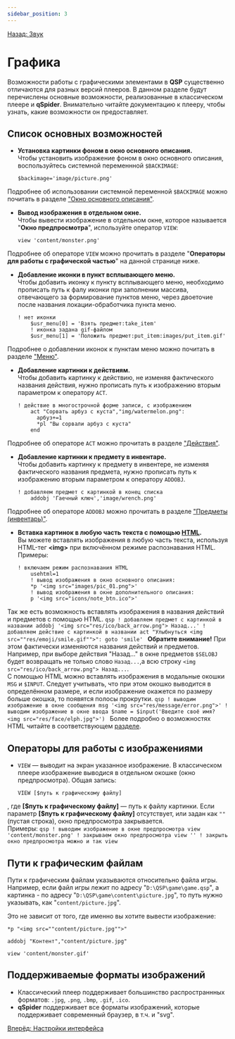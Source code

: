 ```yaml
---
sidebar_position: 3
---
```

[Назад: Звук](sound)

# Графика

Возможности работы с графическими элементами в **QSP** существенно отличаются для разных версий плееров. В данном разделе будут перечислены основные возможности, реализованные в классическом плеере и **qSpider**. Внимательно читайте документацию к плееру, чтобы узнать, какие возможности он предоставляет.

## Список основных возможностей

* **Установка картинки фоном в окно основного описания.**\
    Чтобы установить изображение фоном в окно основного описания, воспользуйтесь системной переменнной `$BACKIMAGE`:
    ```qsp
    $backimage='image/picture.png'
    ```
 Подробнее об использовании системной переменной `$BACKIMAGE` можно почитать в разделе ["Окно основного описания"](../text_print/main).
* **Вывод изображения в отдельном окне.**\
    Чтобы вывести изображение в отдельном окне, которое называется "**Окно предпросмотра**", используйте оператор `VIEW`:
    ```qsp
    view 'content/monster.png'
    ```
Подробнее об операторе `VIEW` можно прочитать в разделе "**Операторы для работы с графической частью**" на данной странице ниже.
* **Добавление иконки в пункт всплывающего меню.**\
    Чтобы добавить иконку к пункту всплывающего меню, необходимо прописать путь к фалу иконки при заполнении массива, отвечающего за формирование пунктов меню, через двоеточие после названия локации-обработчика пункта меню.
    ```qsp
    ! нет иконки
        $usr_menu[0] = 'Взять предмет:take_item'
        ! иконка задана gif-файлом
        $usr_menu[1] = 'Положить предмет:put_item:images/put_item.gif'
    ```
Подробнее о добавлении иконок к пунктам меню можно почитать в разделе ["Меню"](menu).
* **Добавление картинки к действиям.**\
    Чтобы добавить картинку к действию, не изменяя фактического названия действия, нужно прописать путь к изображению вторым параметром к оператору `ACT`.
    ```qsp
    ! действие в многострочной форме записи, с изображением
        act "Сорвать арбуз с куста","img/watermelon.png":
          арбуз+=1
          *pl "Вы сорвали арбуз с куста"
        end
    ```
 Подробнее об операторе `ACT` можно прочитать в разделе ["Действия"](../acts).
* **Добавление картинки к предмету в инвентаре.**\
    Чтобы добавить картинку к предмету в инвентере, не изменяя фактического названия предмета, нужно прописать путь к изображению вторым параметром к оператору `ADDOBJ`.
    ```qsp
    ! добавляем предмет с картинкой в конец списка
        addobj 'Гаечный ключ','image/wrench.png'
    ```
Подробнее об операторе `ADDOBJ` можно прочитать в разделе ["Предметы (инвентарь)"](../objs).
* **Вставка картинок в любую часть текста с помощью [HTML](html).**\
    Вы можете вставлять изображения в любую часть текста, используя HTML-тег **\<img\>** при включённом режиме распознавания HTML. Примеры:
    ```qsp
    ! включаем режим распознавания HTML
        usehtml=1
        ! вывод изображения в окно основного описания:
        *p '<img src="images/pic_01.png">'
        ! вывод изображения в окне дополнительного описания:
        p '<img src="icons/note_btn.ico">'
    ```
Так же есть возможность вставлять изображения в названия действий и предметов с помощью HTML. 
    ```qsp
    ! добавляем предмет с картинкой в названии
        addobj '<img src="res/ico/back_arrow.png"> Назад...'
        ! добавляем действие с картинкой в названии
        act "Улыбнуться <img src=""res/emoji/smile.gif"">": goto 'smile'
    ```
**Обратите внимание!** При этом фактически изменяются названия действий и предметов. Например, при выборе действия "Назад\..." в окне предметов `$SELOBJ` будет возвращать не только слово `Назад...`,а всю строку `<img src="res/ico/back_arrow.png"> Назад...`.\
    С помощью HTML можно вставлять изображения в модальные окошки `MSG` и `$INPUT`. Следует учитывать, что при этом окошко выводится в определённом размере, и если изображение окажется по размеру больше окошка, то появятся полосы прокрутки.
    ```qsp
    ! выводим изображение в окне сообщения
        msg '<img src="res/message/error.png">'
        ! выводим изображение в окне ввода
        $name = $input('Введите своё имя? <img src="res/face/elph.jpg">')
    ```
Более подробно о возможностях HTML читайте в соответствующем [разделе](html).

## Операторы для работы с изображениями

* `VIEW` — выводит на экран указанное изображение. В классическом плеере изображение выводися в отдельном окошке (окно предпросмотра). Общая запись:
    ```qsp
    VIEW [$путь к графическому файлу]
    ```
 , где **\[\$путь к графическому файлу\]** — путь к файлу картинки. Если параметр **\[\$путь к графическому файлу\]** отсутствует, или задан как `""` (пустая строка), окно предпросмотра закрывается.\
    Примеры:
    ```qsp
    ! выводим изображение в окне предпросмотра
        view 'content/monster.png'
        ! закрываем окно предпросмотра
        view ''
        ! закрыть окно предпросмотра можно и так
        view
    ```


## Пути к графическим файлам

Пути к графическим файлам указываются относительно файла игры. Например, если файл игры лежит по адресу "`D:\QSP\game\game.qsp`", а картинка - по адресу "`D:\QSP\game\content\picture.jpg`", то путь нужно указывать, как "`content/picture.jpg`".

Это не зависит от того, где именно вы хотите вывести изображение:

```qsp
*p "<img src=""content/picture.jpg"">"

addobj "Контент","content/picture.jpg"

view 'content/monster.gif'
```

## Поддерживаемые форматы изображений

* Классический плеер поддерживает большинство распространнных форматов: `.jpg`, `.png`, `.bmp`, `.gif`, `.ico`.
* **qSpider** поддерживает все форматы изображений, которые поддерживает современный браузер, в т.ч. и "svg".

[Вперёд: Настройки интерфейса](interface)
